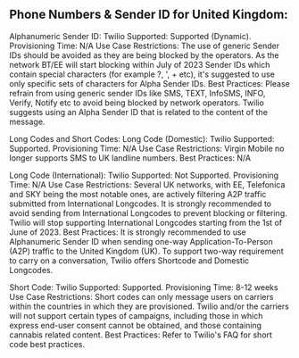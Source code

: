 ## Phone Numbers & Sender ID for United Kingdom:

Alphanumeric Sender ID:
Twilio Supported: Supported (Dynamic).
Provisioning Time: N/A
Use Case Restrictions: The use of generic Sender IDs should be avoided as they are being blocked by the operators. As the network BT/EE will start blocking within July of 2023 Sender IDs which contain special characters (for example ?, ', + etc), it's suggested to use only specific sets of characters for Alpha Sender IDs.
Best Practices: Please refrain from using generic sender IDs like SMS, TEXT, InfoSMS, INFO, Verify, Notify etc to avoid being blocked by network operators. Twilio suggests using an Alpha Sender ID that is related to the content of the message.

Long Codes and Short Codes:
Long Code (Domestic):
Twilio Supported: Supported.
Provisioning Time: N/A
Use Case Restrictions: Virgin Mobile no longer supports SMS to UK landline numbers.
Best Practices: N/A

Long Code (International):
Twilio Supported: Not Supported.
Provisioning Time: N/A
Use Case Restrictions: Several UK networks, with EE, Telefonica and SKY being the most notable ones, are actively filtering A2P traffic submitted from International Longcodes. It is strongly recommended to avoid sending from International Longcodes to prevent blocking or filtering. Twilio will stop supporting International Longcodes starting from the 1st of June of 2023.
Best Practices: It is strongly recommended to use Alphanumeric Sender ID when sending one-way Application-To-Person (A2P) traffic to the United Kingdom (UK). To support two-way requirement to carry on a conversation, Twilio offers Shortcode and Domestic Longcodes.

Short Code:
Twilio Supported: Supported.
Provisioning Time: 8-12 weeks
Use Case Restrictions: Short codes can only message users on carriers within the countries in which they are provisioned. Twilio and/or the carriers will not support certain types of campaigns, including those in which express end-user consent cannot be obtained, and those containing cannabis related content.
Best Practices: Refer to Twilio's FAQ for short code best practices.
